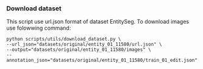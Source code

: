 ### Download dataset
This script use url.json format of dataset EntitySeg. To download images use folowwing command:
```
python scripts/utils/download_dataset.py \
--url_json="datasets/original/entity_01_11580/url.json" \
--output="datasets/original/entity_01_11580/images" \
--annotation_json="datasets/original/entity_01_11580/train_01_edit.json"
```